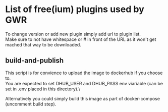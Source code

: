 # List of free(ium) plugins used by GWR

To change version or add new plugin simply add url to plugin list.\
Make sure to not have whitespace or # in front of the URL as it won't get mached that way to be downloaded.

## build-and-publish 
This script is for convience to upload the image to dockerhub if you choose to.\
You are expected to set DHUB_USER and DHUB_PASS env viariable (can be set in .env placed in this directory).\

Alternatively you could simply build this image as part of docker-compose (uncomment build step).